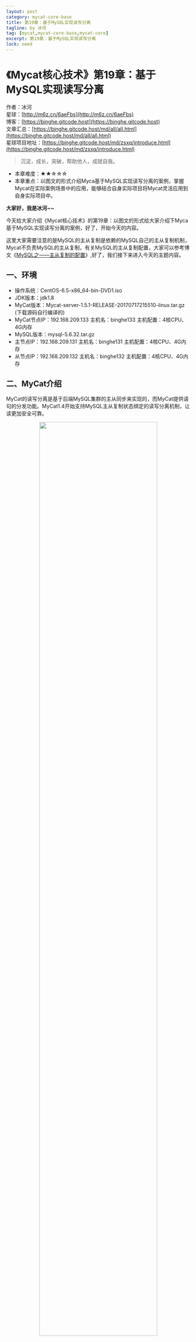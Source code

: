 ```yaml
---
layout: post
category: mycat-core-base
title: 第19章：基于MySQL实现读写分离
tagline: by 冰河
tag: [mycat,mycat-core-base,mycat-core]
excerpt: 第19章：基于MySQL实现读写分离
lock: need
---
```


# 《Mycat核心技术》第19章：基于MySQL实现读写分离

作者：冰河
<br/>星球：[http://m6z.cn/6aeFbs](http://m6z.cn/6aeFbs)
<br/>博客：[https://binghe.gitcode.host](https://binghe.gitcode.host)
<br/>文章汇总：[https://binghe.gitcode.host/md/all/all.html](https://binghe.gitcode.host/md/all/all.html)
<br/>星球项目地址：[https://binghe.gitcode.host/md/zsxq/introduce.html](https://binghe.gitcode.host/md/zsxq/introduce.html)

> 沉淀，成长，突破，帮助他人，成就自我。

* 本章难度：★★☆☆☆
* 本章重点：以图文的形式介绍Myca基于MySQL实现读写分离的案例，掌握Mycat在实际案例场景中的应用，能够结合自身实际项目将Mycat灵活应用到自身实际项目中。

**大家好，我是冰河~~**

今天给大家介绍《Mycat核心技术》的第19章：以图文的形式给大家介绍下Myca基于MySQL实现读写分离的案例，好了，开始今天的内容。

这里大家需要注意的是MySQL的主从复制是依赖的MySQL自己的主从复制机制，Mycat不负责MySQL的主从复制，有关MySQL的主从复制配置，大家可以参考博文《[MySQL之——主从复制的配置](http://blog.csdn.net/l1028386804/article/details/75041540)》,好了，我们接下来进入今天的主题内容。

## 一、环境

* 操作系统：CentOS-6.5-x86_64-bin-DVD1.iso
* JDK版本：jdk1.8
* MyCat版本：Mycat-server-1.5.1-RELEASE-20170717215510-linux.tar.gz (下载源码自行编译的)
* MyCat节点IP：192.168.209.133   主机名：binghe133 主机配置：4核CPU、4G内存
* MySQL版本：mysql-5.6.32.tar.gz
* 主节点IP：192.168.209.131   主机名：binghe131  主机配置：4核CPU、4G内存
* 从节点IP：192.168.209.132   主机名：binghe132  主机配置：4核CPU、4G内存

## 二、MyCat介绍

MyCat的读写分离是基于后端MySQL集群的主从同步来实现的，而MyCat提供语句的分发功能。MyCat1.4开始支持MySQL主从复制状态绑定的读写分离机制，让读更加安全可靠。

<div align="center">
    <img src="https://binghe.gitcode.host/assets/images/core/mycat/2023-08-29-001.png?raw=true" width="80%">
    <br/>
</div>

## 三、MyCat的安装

### 3.1 设置MyCat的主机名和IP与主机名的映射

```bash
# vi /etc/sysconfig/network
NETWORKING=yes
HOSTNAME=binghe133
```

```bash
# vi /etc/hosts
127.0.0.1 binghe133
192.168.209.131 binghe131
192.168.209.132 binghe132
192.168.209.133 binghe133
```

### 3.2 配置Java环境变量

因为MyCat是用Java开发的，因此MyCat运行需要安装JDK（准确来说是JRE就够了），并且需要JDK1.7或以上版本

```bash
# vi /etc/profile
## java env
export JAVA_HOME=/usr/local/java/jdk1.7.0_80
export JRE_HOME=$JAVA_HOME/jre
export CLASSPATH=.:$JAVA_HOME/lib/dt.jar:$JAVA_HOME/lib/tools.jar:$JRE_HOME/lib/rt.jar
export PATH=$PATH:$JAVA_HOME/bin:$JRE_HOME/bin
# source /etc/profile
# java -version
```

### 3.3 上传安装包

上传Mycat-server-1.5.1-RELEASE-20170717215510-linux.tar.gz 到 MyCat服务器中的/home/mycat目录，并解压并移动到 /usr/local/mycat目录。

```bash
$ tar -zxvf Mycat-server-1.5.1-RELEASE-20170717215510-linux.tar.gz
```

```bash
# mv /home/mycat/mycat  /usr/local/
# cd /usr/local/mycat/
# ll
```

<div align="center">
    <img src="https://binghe.gitcode.host/assets/images/core/mycat/2023-08-29-002.png?raw=true" width="80%">
    <br/>
</div>

### 3.4 设置Mycat的环境变量

```bash
# vi /etc/profile
## mycat env
export MYCAT_HOME=/usr/local/mycat
export PATH=$PATH:$MYCAT_HOME/bin
# source /etc/profile
```

## 四、配置MyCat

### 4.1 确认MySQL主从复制正常

在配置MyCat前，请确认MySQL的主从复制安装配置已完成并正常运行。MySQL主从数据的同步在MySQL中配置，MyCat不负责数据同步的问题。

 补充：

 (1) MySQL主从复制配置中，如果涉及到函数或存储过程的同步复制，需要在/etc/my.cnf中的[mysqld]段中增加配置

log_bin_trust_function_creators=true 或在客户端中设置 set global log_bin_trust_function_creators = 1;

 (2) 如果要做读写分离下的主从切换，那么从节点也有可能会变为写节点，因此从节点就不能设置为只读 read_only=1 。

 (3) Linux版本的MySQL，需要设置为MySQL大小写不敏感，否则可能会发生找不到表的问题。可在/etc/my.cnf的[mysqld]段中增加lower_case_table_names=1 。

### 4.2 配置MyCat的schema.xml

schema.xml是MyCat最重要的配置文件之一，用于设置MyCat的逻辑库、表、数据节点、dataHost等内容，

```bash
[root@binghe133 conf]$ cd /usr/local/root/conf/
[root@binghe133 conf]$ vi schema.xml
```

```html
<?xml version="1.0"?>
<!DOCTYPE mycat:schema SYSTEM "schema.dtd">
<mycat:schema xmlns:mycat="http://org.opencloudb/">
      <!-- 定义MyCat的逻辑库，逻辑库的概念与MySQL中的 database 概念相同 -->
      <!-- schema name="rc_schema1" checkSQLschema="false" sqlMaxLimit="100" dataNode="rc_dn1"></schema -->
		<!--schema name="pay_schema1" checkSQLschema="false" sqlMaxLimit="100" dataNode="pay_dn1"></schema-->
      <schema name="lyz_schema1" checkSQLschema="false" sqlMaxLimit="100" dataNode="lyz_dn1"></schema>
      <schema name="lyz_schema2" checkSQLschema="false" sqlMaxLimit="100" dataNode="lyz_dn2"></schema>
		<!-- 其中checkSQLschema表明是否检查并过滤SQL中包含schema的情况，如逻辑库为 TESTDB，则可能写为select * from TESTDB.edu_user，此时会自动过滤TESTDB，SQL变为select * from edu_user，若不会出现上述写法，则可以关闭属性为false -->
		<!--sqlMaxLimit默认返回的最大记录数限制，MyCat1.4版本里面，用户的Limit参数会覆盖掉MyCat的sqlMaxLimit默认设置-->
      <!-- 定义MyCat的数据节点 -->
      <dataNode name="lyz_dn1" dataHost="dtHost2" database="lyzdb1" />
      <dataNode name="lyz_dn2" dataHost="dtHost2" database="lyzdb2" />
	<!-- dataNode 中的 name 数据表示节点名称， dataHost表示数据主机名称， database表示该节点要路由的数据库的名称 -->
      <!-- dataHost配置的是实际的后端数据库集群（当然，也可以是非集群） -->
      <!-- 注意：schema中的每一个dataHost中的host属性值必须唯一，否则会出现主从在所有dataHost中全部切换的现象 -->
      <!-- 定义数据主机dtHost1，只连接到MySQL读写分离集群中的Master节点，不使用MyCat托管MySQL主从切换 -->
      <!--
      <dataHost name="dtHost1" maxCon="500" minCon="20" balance="0"
           writeType="0" dbType="mysql" dbDriver="native" switchType="1" slaveThreshold="100">
           <heartbeat>select user()</heartbeat>
           <writeHost host="hostM1" url="192.168.1.205:3306" user="root" password="lyz" />
      </dataHost>
      -->
      <!-- 使用MyCat托管MySQL主从切换 -->
      <!-- 定义数据主机dtHost2，连接到MySQL读写分离集群，并配置了读写分离和主从切换 -->
      <dataHost name="dtHost2" maxCon="500" minCon="20" balance="1"
           writeType="0" dbType="mysql" dbDriver="native" switchType="2" slaveThreshold="100">
           <!-- 通过show slave status检测主从状态，当主宕机以后，发生切换，从变为主，原来的主变为从，这时候show slave status就会发生错误，因为原来的主没有开启slave，不建议直接使用switch操作，而是在DB中做主从对调。 -->

           <heartbeat>show slave status</heartbeat>
           <!-- can have multi write hosts -->
           <writeHost host="hostM2" url="192.168.209.131:3306" user="root" password="root" />
           <writeHost host="hostS2" url="192.168.209.132:3306" user="root" password="root" />
      </dataHost>

      <!-- 参数balance决定了哪些MySQL服务器参与到读SQL的负载均衡中 -->
		<!-- balance="0"，为不开启读写分离，所有读操作都发送到当前可用的writeHost上-->
      <!-- balance="1"，全部的readHost与stand by writeHost参与select语句的负载均衡-->
      <!-- balance="2"，所有读操作都随机的在writeHost、readHost上分发-->
      <!-- MyCat1.4版本中，若想支持MySQL一主一从的标准配置，并且在主节点宕机的情况下，从节点还能读取数据，则需要在MyCat里配置为两个writeHost并设置balance="1" -->
      <!-- writeType="0"，所有写操作都发送到可用的writeHost上 -->
      <!-- writeType="1"，仅仅对于galera for mysql集群这种多主多节点都能写入的集群起效，此时Mycat会随机选择一个writeHost并写入数据，对于非galera for mysql集群，请不要配置writeType=1，会导致数据库不一致的严重问题 -->
</mycat:schema>
```

MyCat1.4开始支持MySQL主从复制状态绑定的读写分离机制，让读更加安全可靠，配置如下：

MyCat心跳检查语句配置为 show slave status ，dataHost 上定义两个新属性：switchType="2" 与 slaveThreshold="100"，此时意味着开启MySQL主从复制状态绑定的读写分离与切换机制，MyCat心跳机制通过检测 show slave status 中的
 "Seconds_Behind_Master", "Slave_IO_Running", "Slave_SQL_Running" 三个字段来确定当前主从同步的状态以及Seconds_Behind_Master主从复制时延，当Seconds_Behind_Master 大于slaveThreshold时，读写分离筛选器会过滤掉此Slave机器，防止读到很久之前的旧数据，而当主节点宕机后，切换逻辑会检查Slave上的Seconds_Behind_Master是否为0，为0时则表示主从同步，可以安全切换，否则不会切换。

### 4.3 配置 server.xml

server.xml 主要用于设置系统变量、管理用户、设置用户权限等。

```plain
[root@binghe133 conf]$ vi server.xml
```

```html
<?xml version="1.0" encoding="UTF-8"?>
<!DOCTYPE mycat:server SYSTEM "server.dtd">
<mycat:server xmlns:mycat="http://org.opencloudb/">
      <system>
		<property name="defaultSqlParser">druidparser</property>
		<property name="charset">utf8mb4</property>
		  <!-- <property name="useCompression">1</property>-->
		  <!--1为开启mysql压缩协议-->
		  <!-- <property name="processorBufferChunk">40960</property> -->
		  <!--
		  <property name="processors">1</property>
		  <property name="processorExecutor">32</property>
		   -->
			   <!--默认是65535 64K 用于sql解析时最大文本长度 -->
			   <!--<property name="maxStringLiteralLength">65535</property>-->
			   <!--<property name="sequnceHandlerType">0</property>-->
			   <!--<property name="backSocketNoDelay">1</property>-->
			   <!--<property name="frontSocketNoDelay">1</property>-->
			   <!--<property name="processorExecutor">16</property>-->
			   <!-- <property name="mutiNodeLimitType">1</property> 0：开启小数量级（默认） ；1：开启亿级数据排序
					  <property name="mutiNodePatchSize">100</property> 亿级数量排序批量
					 <property name="processors">32</property> <property name="processorExecutor">32</property>
					 <property name="serverPort">8066</property> <property name="managerPort">9066</property>
					 <property name="idleTimeout">300000</property> <property name="bindIp">0.0.0.0</property>
					 <property name="frontWriteQueueSize">4096</property>
				<property name="processors">32</property>
			   -->
		  </system>
		  <!-- 用户1，对应的MyCat逻辑库连接到的数据节点对应的主机为MySQL主从复制配置中的Master节点，没实现读写分离，读写都在该Master节点中进行  -->
		  <!--
		  <user name="user1">
			   <property name="password">roncoo.1</property>
			   <property name="schemas">rc_schema1,pay_schema1</property>
		  </user>
		  -->
		  <!-- 用户2，对应的MyCat逻辑库连接到的数据节点对应的主机为主从复制集群，并通过MyCat实现了读写分离 -->
		  <user name="lyz">
			   <property name="password">lyz.123</property>
			   <property name="schemas">lyz_schema1,lyz_schema2</property>
		  </user>
		  <!-- 用户3，只读权限-->
		  <user name="userlyz">
			   <property name="password">lyz.123</property>
			   <property name="schemas">lyz_schema1,lyz_schema2</property>
			   <property name="readOnly">true</property>
		  </user>
</mycat:server>
```

### 4.4 防火墙中打开8066和9066端口

MyCat的默认数据端口为8066，mycat通过这个端口接收数据库客户端的访问请求。
 管理端口为9066，用来接收mycat监控命令、查询mycat运行状况、重新加载配置文件等。

```bash
[root@binghe133 mycat]# vi /etc/sysconfig/iptables
```

增加：

```bash
## MyCat
-A INPUT -m state --state NEW -m tcp -p tcp --dport 8066 -j ACCEPT
-A INPUT -m state --state NEW -m tcp -p tcp --dport 9066 -j ACCEPT
```

重启防火墙：

```plain
[root@binghe133 mycat]# service iptables restart
```

### 4.5 修改log日志级别为debug

修改log日志级别为debug，以便通过日志确认基于MyCat的MySQL数据库集群读写分离的数据操作状态（可以在正式上生产前改成info级别）

```bash
[root@binghe133 conf]$ vi /usr/local/mycat/conf/log4j.xml
```

<div align="center">
    <img src="https://binghe.gitcode.host/assets/images/core/mycat/2023-08-29-003.png?raw=true" width="80%">
    <br/>
</div>

### 4.6 启动root

```bash
[root@binghe133 bin]$ cd /usr/local/root/bin/
```

(1) 控制台启动，这种启动方式在控制台关闭后，root服务也将关闭，适合调试使用：

```bash
[root@binghe133 bin]$ ./root console
```

(2) 可以采用以下后台启动的方式：

```bash
[root@binghe133 bin]$ ./root start
Starting root-server...
```

```bash
（对应的，重启: root restart ， 关闭: root stop ）
```

### 4.7 MyCat连接测试

(1) 如果本地Windows安装有MySQL，可以使用已有的mysql客户端远程操作Mycat

<div align="center">
    <img src="https://binghe.gitcode.host/assets/images/core/mycat/2023-08-29-004.png?raw=true" width="80%">
    <br/>
</div>



<div align="center">
    <img src="https://binghe.gitcode.host/assets/images/core/mycat/2023-08-29-005.png?raw=true" width="80%">
    <br/>
</div>

(2) Nativecat连接Mycat

<div align="center">
    <img src="https://binghe.gitcode.host/assets/images/core/mycat/2023-08-29-006.png?raw=true" width="80%">
    <br/>
</div>

<div align="center">
    <img src="https://binghe.gitcode.host/assets/images/core/mycat/2023-08-29-007.png?raw=true" width="80%">
    <br/>
</div>



<div align="center">
    <img src="https://binghe.gitcode.host/assets/images/core/mycat/2023-08-29-008.png?raw=true" width="80%">
    <br/>
</div>

### 4.8 读写分离测试

(1) 监听MyCat日志

```bash
[root@binghe133 ~]$ cd /usr/local/mycat/logs/
[root@binghe133 logs]$ tail -f mycat.log
```

(2) 读测试

```plain
$ mysql -uuserlyz -plyz.123 -h192.168.209.233 -P8066
mysql> show databases;
```

<div align="center">
    <img src="https://binghe.gitcode.host/assets/images/core/mycat/2023-08-29-009.png?raw=true" width="80%">
    <br/>
</div>

```bash
mysql> use lyz_schema2;
```

<div align="center">
    <img src="https://binghe.gitcode.host/assets/images/core/mycat/2023-08-29-010.png?raw=true" width="80%">
    <br/>
</div>



```bash
mysql> show tables;
```

<div align="center">
    <img src="https://binghe.gitcode.host/assets/images/core/mycat/2023-08-29-011.png?raw=true" width="80%">
    <br/>
</div>



```sql
mysql> select * from lyz_user_02;
```

<div align="center">
    <img src="https://binghe.gitcode.host/assets/images/core/mycat/2023-08-29-012.png?raw=true" width="80%">
    <br/>
</div>

 执行上面的查询语句，此时对应的MyCat日志信息如下：

<div align="center">
    <img src="https://binghe.gitcode.host/assets/images/core/mycat/2023-08-29-013.png?raw=true" width="80%">
    <br/>
</div>

多次执行 select * from lyz_user_02 语句，Mycat打印出来的日志信息显示读操作请求都是路由到Slave节点（192.168.209.132）

(2) 写测试

```sql
mysql> insert into lyz_user_02 (userName, pwd) values('binghe', 'lyz。123');
```

执行上面的新增插入语句后，此时对应的Mycat日志信息如下：

<div align="center">
    <img src="https://binghe.gitcode.host/assets/images/core/mycat/2023-08-29-016.png?raw=true" width="80%">
    <br/>
</div>

多次执行以上插入语句，发现新增数据都是从 Master节点（192.168.209.131）插进入的，并且Slave节点通过Binlog同步了Master节点中的数据。

<div align="center">
    <img src="https://binghe.gitcode.host/assets/images/core/mycat/2023-08-29-014.png?raw=true" width="80%">
    <br/>
</div>



<div align="center">
    <img src="https://binghe.gitcode.host/assets/images/core/mycat/2023-08-29-015.png?raw=true" width="80%">
    <br/>
</div>

综上，基于MyCat的读写分离集群配置成功。

下一篇，将为大家介绍MyCat集群部署（HAProxy + MyCat）相关的内容。

**好了，今天就到这儿吧，我是冰河，我们下期见~~**

## 星球服务

加入星球，你将获得：

1.项目学习：微服务入门必备的SpringCloud  Alibaba实战项目、手写RPC项目—所有大厂都需要的项目【含上百个经典面试题】、深度解析Spring6核心技术—只要学习Java就必须深度掌握的框架【含数十个经典思考题】、Seckill秒杀系统项目—进大厂必备高并发、高性能和高可用技能。

2.框架源码：手写RPC项目—所有大厂都需要的项目【含上百个经典面试题】、深度解析Spring6核心技术—只要学习Java就必须深度掌握的框架【含数十个经典思考题】。

3.硬核技术：深入理解高并发系列（全册）、深入理解JVM系列（全册）、深入浅出Java设计模式（全册）、MySQL核心知识（全册）。

4.技术小册：深入理解高并发编程（第1版）、深入理解高并发编程（第2版）、从零开始手写RPC框架、SpringCloud  Alibaba实战、冰河的渗透实战笔记、MySQL核心知识手册、Spring IOC核心技术、Nginx核心技术、面经手册等。

5.技术与就业指导：提供相关就业辅导和未来发展指引，冰河从初级程序员不断沉淀，成长，突破，一路成长为互联网资深技术专家，相信我的经历和经验对你有所帮助。

冰河的知识星球是一个简单、干净、纯粹交流技术的星球，不吹水，目前加入享5折优惠，价值远超门票。加入星球的用户，记得添加冰河微信：hacker_binghe，冰河拉你进星球专属VIP交流群。

## 星球重磅福利

跟冰河一起从根本上提升自己的技术能力，架构思维和设计思路，以及突破自身职场瓶颈，冰河特推出重大优惠活动，扫码领券进行星球，**直接立减149元，相当于5折，** 这已经是星球最大优惠力度！

<div align="center">
    <img src="https://binghe.gitcode.host/images/personal/xingqiu_149.png?raw=true" width="80%">
    <br/>
</div>

领券加入星球，跟冰河一起学习《SpringCloud Alibaba实战》、《手撸RPC专栏》和《Spring6核心技术》，更有已经上新的《大规模分布式Seckill秒杀系统》，从零开始介绍原理、设计架构、手撸代码。后续更有硬核中间件项目和业务项目，而这些都是你升职加薪必备的基础技能。

**100多元就能学这么多硬核技术、中间件项目和大厂秒杀系统，如果是我，我会买他个终身会员！**

## 其他方式加入星球

* **链接** ：打开链接 [http://m6z.cn/6aeFbs](http://m6z.cn/6aeFbs) 加入星球。
* **回复** ：在公众号 **冰河技术** 回复 **星球** 领取优惠券加入星球。

**特别提醒：** 苹果用户进圈或续费，请加微信 **hacker_binghe** 扫二维码，或者去公众号 **冰河技术** 回复 **星球** 扫二维码加入星球。

## 星球规划

后续冰河还会在星球更新大规模中间件项目和深度剖析核心技术的专栏，目前已经规划的专栏如下所示。

### 中间件项目

* 《大规模分布式定时调度中间件项目实战（非Demo）》：全程手撸代码。
* 《大规模分布式IM（即时通讯）项目实战（非Demo）》：全程手撸代码。
* 《大规模分布式网关项目实战（非Demo）》：全程手撸代码。
* 《手写Redis》：全程手撸代码。
* 《手写JVM》全程手撸代码。

### 超硬核项目

* 《从零落地秒杀系统项目》：全程手撸代码，在阿里云实现压测（**已上新**）。
* 《大规模电商系统商品详情页项目》：全程手撸代码，在阿里云实现压测。
* 其他待规划的实战项目，小伙伴们也可以提一些自己想学的，想一起手撸的实战项目。。。


既然星球规划了这么多内容，那么肯定就会有小伙伴们提出疑问：这么多内容，能更新完吗？我的回答就是：一个个攻破呗，咱这星球干就干真实中间件项目，剖析硬核技术和项目，不做Demo。初衷就是能够让小伙伴们学到真正的核心技术，不再只是简单的做CRUD开发。所以，每个专栏都会是硬核内容，像《SpringCloud Alibaba实战》、《手撸RPC专栏》和《Spring6核心技术》就是很好的示例。后续的专栏只会比这些更加硬核，杜绝Demo开发。

小伙伴们跟着冰河认真学习，多动手，多思考，多分析，多总结，有问题及时在星球提问，相信在技术层面，都会有所提高。将学到的知识和技术及时运用到实际的工作当中，学以致用。星球中不少小伙伴都成为了公司的核心技术骨干，实现了升职加薪的目标。

## 联系冰河

### 加群交流

本群的宗旨是给大家提供一个良好的技术学习交流平台，所以杜绝一切广告！由于微信群人满 100 之后无法加入，请扫描下方二维码先添加作者 “冰河” 微信(hacker_binghe)，备注：`星球编号`。



<div align="center">
    <img src="https://binghe.gitcode.host/images/personal/hacker_binghe.jpg?raw=true" width="180px">
    <div style="font-size: 18px;">冰河微信</div>
    <br/>
</div>



### 公众号

分享各种编程语言、开发技术、分布式与微服务架构、分布式数据库、分布式事务、云原生、大数据与云计算技术和渗透技术。另外，还会分享各种面试题和面试技巧。内容在 **冰河技术** 微信公众号首发，强烈建议大家关注。

<div align="center">
    <img src="https://binghe.gitcode.host/images/personal/ice_wechat.jpg?raw=true" width="180px">
    <div style="font-size: 18px;">公众号：冰河技术</div>
    <br/>
</div>


### 视频号

定期分享各种编程语言、开发技术、分布式与微服务架构、分布式数据库、分布式事务、云原生、大数据与云计算技术和渗透技术。另外，还会分享各种面试题和面试技巧。

<div align="center">
    <img src="https://binghe.gitcode.host/images/personal/ice_video.png?raw=true" width="180px">
    <div style="font-size: 18px;">视频号：冰河技术</div>
    <br/>
</div>



### 星球

加入星球 **[冰河技术](http://m6z.cn/6aeFbs)**，可以获得本站点所有学习内容的指导与帮助。如果你遇到不能独立解决的问题，也可以添加冰河的微信：**hacker_binghe**， 我们一起沟通交流。另外，在星球中不只能学到实用的硬核技术，还能学习**实战项目**！

关注 [冰河技术](https://img-blog.csdnimg.cn/20210426115714643.jpg?raw=true)公众号，回复 `星球` 可以获取入场优惠券。

<div align="center">
    <img src="https://binghe.gitcode.host/images/personal/xingqiu.png?raw=true" width="180px">
    <div style="font-size: 18px;">知识星球：冰河技术</div>
    <br/>
</div>